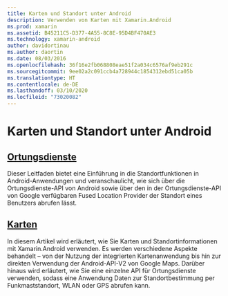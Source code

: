 ```yaml
---
title: Karten und Standort unter Android
description: Verwenden von Karten mit Xamarin.Android
ms.prod: xamarin
ms.assetid: B45211C5-D377-4A55-8C8E-95D4BF470AE3
ms.technology: xamarin-android
author: davidortinau
ms.author: daortin
ms.date: 08/03/2016
ms.openlocfilehash: 36f16e2fb068808eae51f2a034c6576af9eb291c
ms.sourcegitcommit: 9ee02a2c091ccb4a728944c1854312ebd51ca05b
ms.translationtype: HT
ms.contentlocale: de-DE
ms.lasthandoff: 03/10/2020
ms.locfileid: "73020082"
---
```

# <a name="maps-and-location-on-android"></a>Karten und Standort unter Android

## <a name="location-services"></a>[Ortungsdienste](~/android/platform/maps-and-location/location.md)

Dieser Leitfaden bietet eine Einführung in die Standortfunktionen in Android-Anwendungen und veranschaulicht, wie sich über die Ortungsdienste-API von Android sowie über den in der Ortungsdienste-API von Google verfügbaren Fused Location Provider der Standort eines Benutzers abrufen lässt.

## <a name="maps"></a>[Karten](~/android/platform/maps-and-location/maps/index.md)

In diesem Artikel wird erläutert, wie Sie Karten und Standortinformationen mit Xamarin.Android verwenden. Es werden verschiedene Aspekte behandelt – von der Nutzung der integrierten Kartenanwendung bis hin zur direkten Verwendung der Android-API-V2 von Google Maps. Darüber hinaus wird erläutert, wie Sie eine einzelne API für Ortungsdienste verwenden, sodass eine Anwendung Daten zur Standortbestimmung per Funkmaststandort, WLAN oder GPS abrufen kann.
